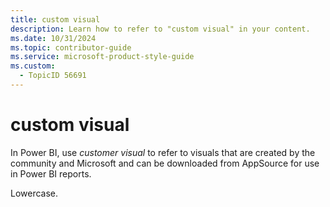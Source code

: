 ```yaml
---
title: custom visual
description: Learn how to refer to "custom visual" in your content.
ms.date: 10/31/2024
ms.topic: contributor-guide
ms.service: microsoft-product-style-guide
ms.custom:
  - TopicID 56691
---
```



# custom visual

In Power BI, use *customer visual* to refer to visuals that are created by the community and Microsoft and can be downloaded from AppSource for use in Power BI reports.

Lowercase.

